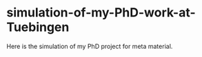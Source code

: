 # simulation-of-my-PhD-work-at-Tuebingen
Here is the simulation of my PhD project for meta material. 
